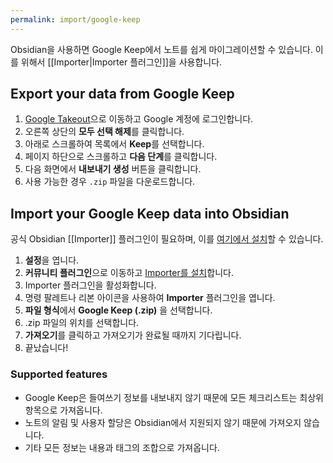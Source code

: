 ```yaml
---
permalink: import/google-keep
---
```

Obsidian을 사용하면 Google Keep에서 노트를 쉽게 마이그레이션할 수 있습니다. 이를 위해서 [[Importer|Importer 플러그인]]을 사용합니다.

## Export your data from Google Keep

1. [Google Takeout](https://takeout.google.com/settings/takeout)으로 이동하고 Google 계정에 로그인합니다.
2. 오른쪽 상단의 **모두 선택 해제**를 클릭합니다.
3. 아래로 스크롤하여 목록에서 **Keep**를 선택합니다.
4. 페이지 하단으로 스크롤하고 **다음 단계**를 클릭합니다.
5. 다음 화면에서 **내보내기 생성** 버튼을 클릭합니다.
6. 사용 가능한 경우 `.zip` 파일을 다운로드합니다.

## Import your Google Keep data into Obsidian

공식 Obsidian [[Importer]] 플러그인이 필요하며, 이를 [여기에서 설치](obsidian://show-plugin?id=obsidian-importer)할 수 있습니다.

1. **설정**을 엽니다.
2. **커뮤니티 플러그인**으로 이동하고 [Importer를 설치](obsidian://show-plugin?id=obsidian-importer)합니다.
3. Importer 플러그인을 활성화합니다.
4. 명령 팔레트나 리본 아이콘을 사용하여 **Importer** 플러그인을 엽니다.
5. **파일 형식**에서 **Google Keep (.zip)** 을 선택합니다.
6. .zip 파일의 위치를 선택합니다.
7. **가져오기**를 클릭하고 가져오기가 완료될 때까지 기다립니다.
8. 끝났습니다!

### Supported features

- Google Keep은 들여쓰기 정보를 내보내지 않기 때문에 모든 체크리스트는 최상위 항목으로 가져옵니다.
- 노트의 알림 및 사용자 할당은 Obsidian에서 지원되지 않기 때문에 가져오지 않습니다.
- 기타 모든 정보는 내용과 태그의 조합으로 가져옵니다.
